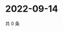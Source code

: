 # 2022-09-14

共 0 条

<!-- BEGIN WEIBO -->
<!-- 最后更新时间 Wed Sep 14 2022 01:26:13 GMT+0800 (China Standard Time) -->

<!-- END WEIBO -->
